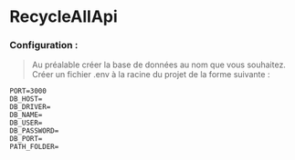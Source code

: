 # RecycleAllApi

### Configuration : 
> Au préalable créer la base de données au nom que vous souhaitez. 
> Créer un fichier .env à la racine du projet de la forme suivante :

```
PORT=3000
DB_HOST=
DB_DRIVER=
DB_NAME=
DB_USER=
DB_PASSWORD=
DB_PORT=
PATH_FOLDER=
```
